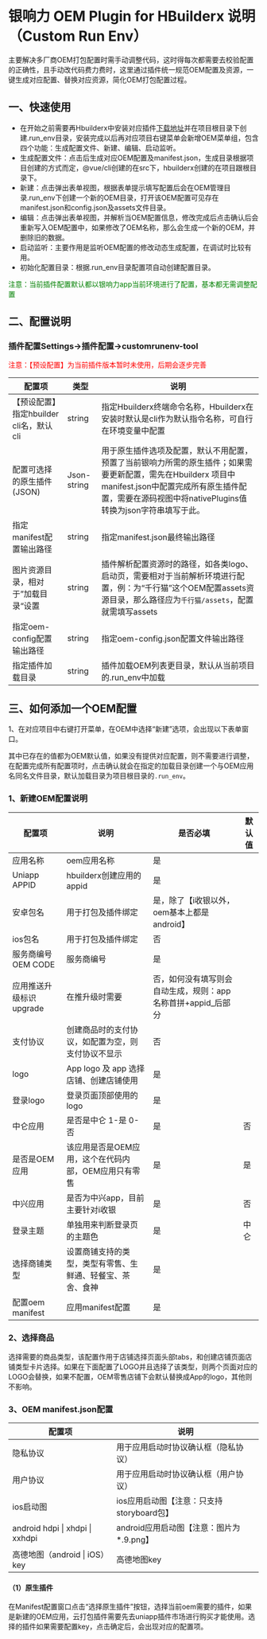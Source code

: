 # 银响力 OEM Plugin for HBuilderx 说明（Custom Run Env）

主要解决多厂商OEM打包配置时需手动调整代码，这时得每次都需要去校验配置的正确性，且手动改代码费力费时，这里通过插件统一规范OEM配置及资源，一键生成对应配置、替换对应资源，简化OEM打包配置过程。

## 一、快速使用

- 在开始之前需要再Hbuilderx中安装对应插件[下载地址](https://ext.dcloud.net.cn/plugin?name=customrunenv-tool)并在项目根目录下创建.run_env目录，安装完成以后再对应项目右键菜单会新增OEM菜单组，包含四个功能：生成配置文件、新建、编辑、启动监听。
- 生成配置文件：点击后生成对应OEM配置及manifest.json，生成目录根据项目创建的方式而定，@vue/cli创建的在src下，hbuilderx创建的在项目跟根目录下。
- 新建：点击弹出表单视图，根据表单提示填写配置后会在OEM管理目录.run_env下创建一个新的OEM目录，打开该OEM配置可见存在manifest.json和config.json及assets文件目录。
- 编辑：点击弹出表单视图，并解析当OEM配置信息，修改完成后点击确认后会重新写入OEM配置中，如果修改了OEM名称，那么会生成一个新的OEM，并删除旧的数据。
- 启动监听：主要作用是监听OEM配置的修改动态生成配置，在调试时比较有用。
- 初始化配置目录：根据.run_env目录配置项自动创建配置目录。

<font style="color: green">注意：当前插件配置默认都以银响力app当前环境进行了配置，基本都无需调整配置</font>

## 二、配置说明

### 插件配置Settings->插件配置->customrunenv-tool

<font style="color: red">注意：【预设配置】为当前插件版本暂时未使用，后期会逐步完善</font>

| 配置项                                  | 类型        | 说明                                                         |
| --------------------------------------- | ----------- | ------------------------------------------------------------ |
| 【预设配置】指定hbuilder cli名，默认cli | string      | 指定Hbuilderx终端命令名称，Hbuilderx在安装时默认是cli作为默认指令名称，可自行在环境变量中配置<br> |
| 配置可选择的原生插件(JSON)              | Json-string | 用于原生插件选项及配置，默认不用配置，预置了当前银响力所需的原生插件；如果需要更新配置，需先在Hbuilderx 项目中manifest.json中配置完成所有原生插件配置，需要在源码视图中将nativePlugins值转换为json字符串填写于此。 |
| 指定manifest配置输出路径                | string      | 指定manifest.json最终输出路径                                |
| 图片资源目录，相对于”加载目录“设置      | string      | 插件解析配置资源时的路径，如各类logo、启动页，需要相对于当前解析环境进行配置，例：为“千行猫”这个OEM配置assets资源目录，那么路径应为`千行猫/assets`，配置就需填写assets |
| 指定oem-config配置输出路径              | string      | 指定oem-config.json配置文件输出路径                          |
| 指定插件加载目录                        | string      | 插件加载OEM列表更目录，默认从当前项目的.run_env中加载        |



## 三、如何添加一个OEM配置

1、在对应项目中右键打开菜单，在OEM中选择“新建”选项，会出现以下表单窗口。

其中已存在的值都为OEM默认值，如果没有提供对应配置，则不需要进行调整，在配置完成所有配置项时，点击确认就会在指定的加载目录创建一个与OEM应用名同名文件目录，默认加载目录为项目根目录的`.run_env`。

### 1、新建OEM配置说明

| 配置项                  | 说明                                                       | 是否必填                                                     | 默认值 |
| ----------------------- | ---------------------------------------------------------- | ------------------------------------------------------------ | ------ |
| 应用名称                | oem应用名称                                                | 是                                                           |        |
| Uniapp APPID            | hbuilderx创建应用的appid                                   | 是                                                           |        |
| 安卓包名                | 用于打包及插件绑定                                         | 是，除了【i收银以外，oem基本上都是android】                  |        |
| ios包名                 | 用于打包及插件绑定                                         | 否                                                           |        |
| 服务商编号OEM CODE      | 服务商编号                                                 | 是                                                           |        |
| 应用推送升级标识upgrade | 在推升级时需要                                             | 否，如何没有填写则会自动生成，规则：app名称首拼+appid_后部分 |        |
| 支付协议                | 创建商品时的支付协议，如配置为空，则支付协议不显示         | 否                                                           |        |
| logo                    | App logo 及 app 选择店铺、创建店铺使用                     | 是                                                           |        |
| 登录logo                | 登录页面顶部使用的logo                                     | 是                                                           |        |
| 中仑应用                | 是否是中仑 1-是 0-否                                       | 是                                                           | 否     |
| 是否是OEM应用           | 该应用是否是OEM应用，这个在代码内部，OEM应用只有零售       | 是                                                           | 是     |
| 中兴应用                | 是否为中兴app，目前主要针对i收银                           | 是                                                           | 否     |
| 登录主题                | 单独用来判断登录页的主题色                                 | 是                                                           | 中仑   |
| 选择商铺类型            | 设置商铺支持的类型，类型有零售、生鲜通、轻餐宝、茶舍、食神 | 是                                                           |        |
| 配置oem manifest        | 应用manifest配置                                           | 是                                                           |        |

### 2、选择商品

选择需要的商品类型，该配置作用于店铺选择页面头部tabs，和创建店铺页面店铺类型卡片选择。如果在下面配置了LOGO并且选择了该类型，则两个页面对应的LOGO会替换，如果不配置，OEM零售店铺下会默认替换成App的logo，其他则不影响。

### 3、OEM manifest.json配置

| 配置项                          | 说明                                      |
| ------------------------------- | ----------------------------------------- |
| 隐私协议                        | 用于应用启动时协议确认框（隐私协议）      |
| 用户协议                        | 用于应用启动时协议确认框（用户协议）      |
| ios启动图                       | ios应用启动图【注意：只支持storyboard包】 |
| android hdpi \| xhdpi \| xxhdpi | android应用启动图【注意：图片为*.9.png】  |
| 高德地图（android \| iOS） key  | 高德地图key                               |

#### （1）原生插件

在Manifest配置窗口点击“选择原生插件”按钮，选择当前oem需要的插件，如果是新建的OEM应用，云打包插件需要先去uniapp插件市场进行购买才能使用。选择的插件如果需要配置key，点击确定后，会出现对应的配置项。

